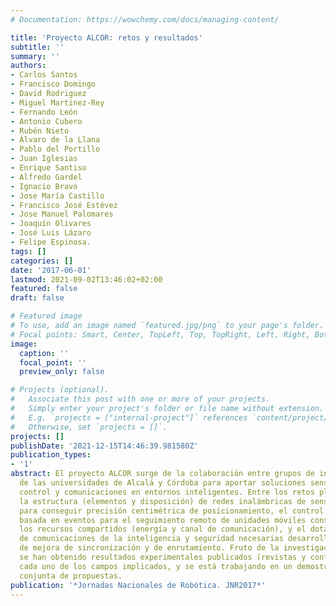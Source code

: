 ```yaml
---
# Documentation: https://wowchemy.com/docs/managing-content/

title: 'Proyecto ALCOR: retos y resultados'
subtitle: ''
summary: ''
authors:
- Carlos Santos
- Francisco Domingo
- David Rodriguez
- Miguel Martinez-Rey
- Fernando León
- Antonio Cubero
- Rubén Nieto
- Álvaro de la Llana
- Pablo del Portillo
- Juan Iglesias
- Enrique Santiso
- Alfredo Gardel
- Ignacio Bravo
- Jose María Castillo
- Francisco José Estévez
- Jose Manuel Palomares
- Joaquín Olivares
- José Luis Lázaro
- Felipe Espinosa.
tags: []
categories: []
date: '2017-06-01'
lastmod: 2021-09-02T13:46:02+02:00
featured: false
draft: false

# Featured image
# To use, add an image named `featured.jpg/png` to your page's folder.
# Focal points: Smart, Center, TopLeft, Top, TopRight, Left, Right, BottomLeft, Bottom, BottomRight.
image:
  caption: ''
  focal_point: ''
  preview_only: false

# Projects (optional).
#   Associate this post with one or more of your projects.
#   Simply enter your project's folder or file name without extension.
#   E.g. `projects = ["internal-project"]` references `content/project/deep-learning/index.md`.
#   Otherwise, set `projects = []`.
projects: []
publishDate: '2021-12-15T14:46:39.981580Z'
publication_types:
- '1'
abstract: El proyecto ALCOR surge de la colaboración entre grupos de investigación
  de las universidades de Alcalá y Córdoba para aportar soluciones sensoriales, de
  control y comunicaciones en entornos inteligentes. Entre los retos planteados está
  la estructura (elementos y disposición) de redes inalámbricas de sensores de infrarrojos
  para conseguir precisión centimétrica de posicionamiento, el control y estimación
  basada en eventos para el seguimiento remoto de unidades móviles consiguiendo optimizar
  los recursos compartidos (energía y canal de comunicación), y el dotar a la red
  de comunicaciones de la inteligencia y seguridad necesarias desarrollando mecanismos
  de mejora de sincronización y de enrutamiento. Fruto de la investigación realizada
  se han obtenido resultados experimentales publicados (revistas y conferencias) en
  cada uno de los campos implicados, y se está trabajando en un demostrador de validación
  conjunta de propuestas.
publication: '*Jornadas Nacionales de Robótica. JNR2017*'
---
```

